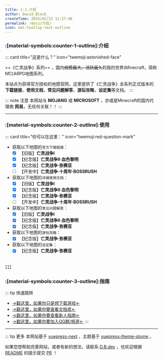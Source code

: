 ```yaml
---
title: 1-1.介绍
author: David_Black_
createTime: 2025/02/23 11:27:48
permalink: /docs/介绍/
icon: mdi:tooltip-text-outline
---
```

### :[material-symbols:counter-1-outline]:介绍
::: card title="这是什么？" icon="twemoji:astonished-face"

==《亡灵战争》系列== ，国内~~规模最大，活跃最久~~的我的世界(Minecraft，简称MC)ARPG地图系列。

本站点为获得官方授权的地图官网，这里提供了《亡灵战争》全系列正式版本的 **下载链接**，**使用文档**，**常见问题解答**，**游玩攻略**，**设定集**等文档。
:::

::: note 注意
本网站与 **MOJANG** 或 **MICROSOFT** ，亦或是Minecraft的国内代理商 **网易**，无任何关联！！
:::

---
### :[material-symbols:counter-2-outline]:使用
::: card title="你可以在这里：" icon="twemoji:red-question-mark"

- 获取以下地图的`官方下载链接`：
  - [x] 【旧版】**亡灵战争Ⅰ**
  - [x] 【纪念版】**亡灵战争Ⅱ·血色黎明**
  - [x] 【纪念版】**亡灵战争·弥赛亚**
  - [ ] 【开发中】**亡灵战争·十周年·BOSSRUSH**

- 获取以下地图的`详细使用文档`：
  - [x] 【旧版】**亡灵战争Ⅰ**
  - [x] 【纪念版】**亡灵战争Ⅱ·血色黎明**
  - [x] 【纪念版】**亡灵战争·弥赛亚**
  - [ ] 【开发中】**亡灵战争·十周年·BOSSRUSH**

- 获取以下地图的`常见问题解答`：
  - [x] 【旧版】**亡灵战争Ⅰ**
  - [x] 【纪念版】**亡灵战争Ⅱ·血色黎明**
  - [x] 【纪念版】**亡灵战争·弥赛亚**

- 获取以下地图的`游玩攻略`：
  - [x] 【纪念版】**亡灵战争·弥赛亚**

- 获取以下地图的`设定集`：
  - [x] 【纪念版】**亡灵战争·弥赛亚**

:::
---
### :[material-symbols:counter-3-outline]:指南
::: tip 快速跳转
- [->戳这里，如果你只是想下载游戏<-](/docs/下载/)
- [->戳这里，如果你要查看文档库<-]()
- [->戳这里，如果你要查看新人指南<-]()
- [->戳这里，如果你要加入QQ群/频道<-](/docs/交流群/)
:::



---

::: tip 更多
本网站基于 [vuepress-next](https://v2.vuepress.vuejs.org/) ，主题基于 [vuepress-theme-plume](https://github.com/pengzhanbo/vuepress-theme-plume) 。

如果您想帮助完善网站，或者有新的想法，请联系 [D.B.dev]() ，也欢迎根据 [README](/docs/README/) 的提示提交 [PR](https://github.com/DavidBlackCN/Docs-For-TUW/pulls) ！
